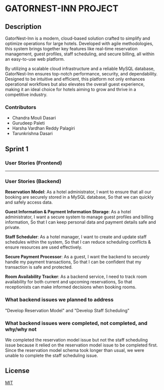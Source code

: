 # GATORNEST-INN PROJECT 

## Description

GatorNest-Inn is a modern, cloud-based solution crafted to simplify and optimize operations for large hotels. Developed with agile methodologies, this system brings together key features like real-time reservation management, guest profiles, staff scheduling, and secure billing, all within an easy-to-use web platform. 

By utilizing a scalable cloud infrastructure and a reliable MySQL database, GatorNest-Inn ensures top-notch performance, security, and dependability. Designed to be intuitive and efficient, this platform not only enhances operational workflows but also elevates the overall guest experience, making it an ideal choice for hotels aiming to grow and thrive in a competitive industry.

### Contributors

* Chandra Mouli Dasari
* Gurudeep Paleti
* Harsha Vardhan Reddy Palagiri 
* Tarunkrishna Dasari

## Sprint 1

### User Stories (Frontend)


___

### User Stories (Backend)
__Reservation Model__: As a hotel administrator,
I want to ensure that all our booking are securely stored in a MySQL database,
So that we can quickly and safely access data.

__Guest Information & Payment Information Storage__: As a hotel administrator,
I want a secure system to manage guest profiles and billing information,
So that I can keep personal data and payment details safe and private.

__Staff Scheduler__: As a hotel manager,
I want to create and update staff schedules within the system,
So that I can reduce scheduling conflicts & ensure resources are used effectively.

__Secure Payment Processor__: As a guest,
I want the backend to securely handle my payment transactions,
So that I can be confident that my transaction is safe and protected.

__Room Availability Tracker__: As a backend service,
I need to track room availability for both current and upcoming reservations,
So that receptionists can make informed decisions when booking rooms.

### What backend issues we planned to address
"Develop Reservation Model" and "Develop Staff Scheduling"

### What backend issues were completed, not completed, and why/why not

We completed the reservation model issue but not the staff scheduling issue because it relied on the reservation model issue to be completed first. Since the reservation model schema took longer than usual, we were unable to complete the staff scheduling issue.

## License

[MIT](https://choosealicense.com/licenses/mit/)
